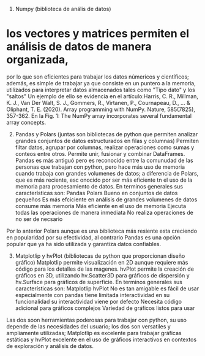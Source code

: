 1. Numpy (biblioteca de anális de datos)
  # los vectores y matrices permiten el análisis de datos de manera organizada, 
  por lo que son eficientes para trabajar los datos númericos y científicos; 
  además, es simple de trabajar ya que consiste en un puntero a la memoria, 
  utilizados para interpretar datos almacenados tales como "Tipo dato" y los "saltos"
  Un ejemplo de ello se evidencia en el artículo:Harris, C. R., Millman, K. J., Van Der Walt, S. J., Gommers, R., Virtanen, P., Cournapeau, D., ... & Oliphant, T. E. (2020). Array programming with NumPy. Nature, 585(7825), 357-362.
  En la Fig. 1: The NumPy array incorporates several fundamental array concepts.


2. Pandas y Polars (juntas son bibliotecas de python que permiten analizar grandes conjuntos de datos estructurados en filas y columnas)
  Permiten filtar datos, agrupar por columnas, realizar operaciones como sumas y conteos entre otros.
  Permite unir, fusionar y combinar DataFrames.
  Pandas es más antiguó pero es reconocido entre la comunudad de las personas que trabajan con python, 
  pero hace más uso de memoria cuando trabaja con grandes volumenes de datos;
  a diferencia de Polars, que es más reciente, esc onocido por ser más eficiente tn el uso de la memoria para procesamiento de datos.
  En terminos generales sus características son:
  Pandas                                                   Polars
  Bueno en conjuntos de datos pequeños                     Es más efciciente en análisis de grandes volumenes de datos
  consume más memoria                                      Más eficiente en el uso de memoria
  Ejecuta todas las operaciones de manera inmediata        No realiza operaciones de no ser de necsario
  
  Por lo anterior Polars aunque es una biblioteca más resiente esta creciendo en popularidad por su efectividad, al contrario 
  Pandas es una opción popular que ya ha sido utilizada y garantiza datos confiables.


3. Matplotlip y hvPlot (bibliotecas de python que proporcionan diseño gráfico)
  Matplotlip permite visualización en 2D aunque requiere más código para los detalles de las magenes.
  hvPlot permite la creación de gráficos en 3D, utilizando hv.Scatter3D para gráficos de dispersión y hv.Surface para gráficos de superficie.
  En terminos generales sus características son:
  Matplotlip                                             hvPlot
  No es tan amigable                                     es fácil de usar especialmente con pandas
  tiene limitada interactividad en su funcionalidad      su interactividad viene por defecto
  Necesita código adicional para gráficos complejos      Variedad de gráficos listos para usar
  
  Las dos soon herramientas poderosas para trabajar con python, su uso depende de las necesidades del usuario; 
  los dos son versatiles y ampliamente utilizadas; Matplotlip es excelente para trabajar gráficas estáticas y 
  hvPlot excelente en el uso de gráficos interactivos en contextos de exploración y análisis de datos.
